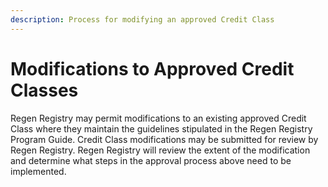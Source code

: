 ```yaml
---
description: Process for modifying an approved Credit Class
---
```


# Modifications to Approved Credit Classes

Regen Registry may permit modifications to an existing approved Credit Class where they maintain the guidelines stipulated in the Regen Registry Program Guide. Credit Class modifications may be submitted for review by Regen Registry. Regen Registry will review the extent of the modification and determine what steps in the approval process above need to be implemented.
